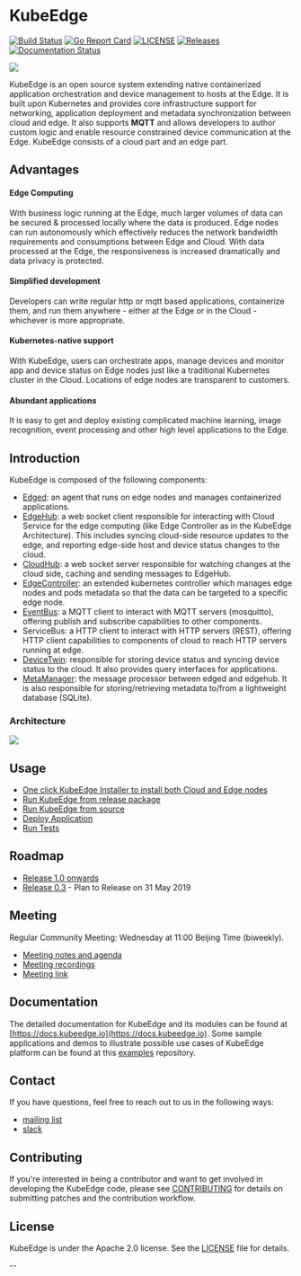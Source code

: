 # KubeEdge
[![Build Status](https://travis-ci.org/kubeedge/kubeedge.svg?branch=master)](https://travis-ci.org/kubeedge/kubeedge)
[![Go Report Card](https://goreportcard.com/badge/github.com/kubeedge/kubeedge)](https://goreportcard.com/report/github.com/kubeedge/kubeedge)
[![LICENSE](https://img.shields.io/github/license/kubeedge/kubeedge.svg?style=flat-square)](https://github.com/kubeedge/kubeedge/blob/master/LICENSE)
[![Releases](https://img.shields.io/github/release/kubeedge/kubeedge/all.svg?style=flat-square)](https://github.com/kubeedge/kubeedge/releases)
[![Documentation Status](https://readthedocs.org/projects/kubeedge/badge/?version=latest)](https://kubeedge.readthedocs.io/en/latest/?badge=latest)


<img src="./docs/images/KubeEdge_logo.png">

KubeEdge is an open source system extending native containerized application orchestration and device management to hosts at the Edge. It is built upon Kubernetes and provides core infrastructure support for networking, application deployment and metadata synchronization between cloud and edge. It also supports **MQTT** and allows developers to author custom logic and enable resource constrained device communication at the Edge. KubeEdge consists of a cloud part and an edge part.

## Advantages

#### Edge Computing

With business logic running at the Edge, much larger volumes of data can be secured & processed locally where the data is produced. Edge nodes can run autonomously which effectively reduces the network bandwidth requirements and consumptions between Edge and Cloud. With data processed at the Edge, the responsiveness is increased dramatically and data privacy is protected.

#### Simplified development

Developers can write regular http or mqtt based applications, containerize them, and run them anywhere - either at the Edge or in the Cloud - whichever is more appropriate.

#### Kubernetes-native support

With KubeEdge, users can orchestrate apps, manage devices and monitor app and device status on Edge nodes just like a traditional Kubernetes cluster in the Cloud. Locations of edge nodes are transparent to customers.

#### Abundant applications

It is easy to get and deploy existing complicated machine learning, image recognition, event processing and other high level applications to the Edge.

## Introduction

KubeEdge is composed of the following components:

- [Edged](https://github.com/kubeedge/kubeedge/blob/master/docs/modules/edge/edged.md): an agent that runs on edge nodes and manages containerized applications.
- [EdgeHub](https://github.com/kubeedge/kubeedge/blob/master/docs/modules/edge/edgehub.md): a web socket client responsible for interacting with Cloud Service for the edge computing (like Edge Controller as in the KubeEdge Architecture). This includes syncing cloud-side resource updates to the edge, and reporting edge-side host and device status changes to the cloud.
- [CloudHub](https://github.com/kubeedge/kubeedge/blob/master/docs/modules/cloud/cloudhub.md): a web socket server responsible for watching changes at the cloud side, caching and sending messages to EdgeHub.
- [EdgeController](https://github.com/kubeedge/kubeedge/blob/master/docs/modules/cloud/controller.md): an extended kubernetes controller which manages edge nodes and pods metadata so that the data can be targeted to a specific edge node.
- [EventBus](https://github.com/kubeedge/kubeedge/blob/master/docs/modules/edge/eventbus.md): a MQTT client to interact with MQTT servers (mosquitto), offering publish and subscribe capabilities to other components.
- ServiceBus: a HTTP client to interact with HTTP servers (REST), offering HTTP client capabilities to components of cloud to reach HTTP servers running at edge.
- [DeviceTwin](https://github.com/kubeedge/kubeedge/blob/master/docs/modules/edge/devicetwin.md): responsible for storing device status and syncing device status to the cloud. It also provides query interfaces for applications.
- [MetaManager](https://github.com/kubeedge/kubeedge/blob/master/docs/modules/edge/metamanager.md): the message processor between edged and edgehub. It is also responsible for storing/retrieving metadata to/from a lightweight database (SQLite). 

### Architecture

<img src="./docs/images/kubeedge_arch.png">

## Usage

* [One click KubeEdge Installer to install both Cloud and Edge nodes](./docs/setup/installer_setup.md)
* [Run KubeEdge from release package](./docs/getting-started/release_package.md)
* [Run KubeEdge from source](./docs/getting-started/usage.md)
* [Deploy Application](./docs/getting-started/usage.md#deploy-application)
* [Run Tests](./docs/getting-started/usage.md#run-tests)

## Roadmap

* [Release 1.0 onwards](./docs/getting-started/roadmap.md#release-1.0-onwards)
* [Release 0.3](./docs/getting-started/roadmap.md#release-0.3) - Plan to Release on 31 May 2019

## Meeting

Regular Community Meeting: Wednesday at 11:00 Beijing Time (biweekly).

- [Meeting notes and agenda](https://docs.google.com/document/d/1Sr5QS_Z04uPfRbA7PrXr3aPwCRpx7EtsyHq7mp6CnHs/edit)
- [Meeting recordings](https://www.youtube.com/playlist?list=PLQtlO1kVWGXkRGkjSrLGEPJODoPb8s5FM)
- [Meeting link](https://zoom.us/j/4167237304)

## Documentation

The detailed documentation for KubeEdge and its modules can be found at [https://docs.kubeedge.io](https://docs.kubeedge.io). 
Some sample applications and demos to illustrate possible use cases of KubeEdge platform can be found at this [examples](https://github.com/kubeedge/examples) repository.

## Contact

<!--
We don't have a troubleshooting guide yet.  When we do, uncomment the following and add the link.
If you need support, start with the [troubleshooting guide], and work your way through the process that we've outlined.

--> 
If you have questions, feel free to reach out to us in the following ways:

- [mailing list](https://groups.google.com/forum/#!forum/kubeedge)
- [slack](https://join.slack.com/t/kubeedge/shared_invite/enQtNDg1MjAwMDI0MTgyLTQ1NzliNzYwNWU5MWYxOTdmNDZjZjI2YWE2NDRlYjdiZGYxZGUwYzkzZWI2NGZjZWRkZDVlZDQwZWI0MzM1Yzc)

## Contributing

If you're interested in being a contributor and want to get involved in
developing the KubeEdge code, please see [CONTRIBUTING](CONTRIBUTING.md) for
details on submitting patches and the contribution workflow.

## License

KubeEdge is under the Apache 2.0 license. See the [LICENSE](LICENSE) file for details.


--
